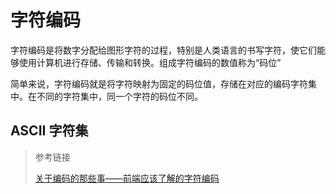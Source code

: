 # 字符编码

字符编码是将数字分配给图形字符的过程，特别是人类语言的书写字符，使它们能够使用计算机进行存储、传输和转换。组成字符编码的数值称为“码位”

简单来说，字符编码就是将字符映射为固定的码位值，存储在对应的编码字符集中。在不同的字符集中，同一个字符的码位不同。

## ASCII 字符集

> 参考链接
>
> [关于编码的那些事——前端应该了解的字符编码](https://mp.weixin.qq.com/s?__biz=MzkxNTIwMzU5OQ==&mid=2247497157&idx=1&sn=57f98b2e4843ec66752d657308f1082d&chksm=c16006a5f6178fb33968875d7127022cf0a4da87ac254b880507262b542b1ebf69a621b2393a&token=236307061&lang=zh_CN&scene=21#wechat_redirect)

